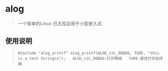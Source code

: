 # alog
>一个简单的Linux 日志库适用于小型嵌入式
## 使用说明
>`#include "alog_printf"
>alog_printf(ALOG_LVL_DEBUG, TURE, "this is a test String\n");  
>ALOG_LVL_DEBUG:打印等级  
>TURE:是否打印在终端  
>`
